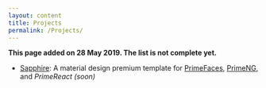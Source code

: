 ```yaml
---
layout: content
title: Projects
permalink: /Projects/
---
```

**This page added on 28 May 2019. The list is not complete yet.**

- [Sapphire](https://www.primefaces.org/sapphire-ng): A material design premium template for [PrimeFaces](https://www.primefaces.org/layouts/sapphire), [PrimeNG](https://www.primefaces.org/layouts/sapphire-ng), and _PrimeReact (soon)_